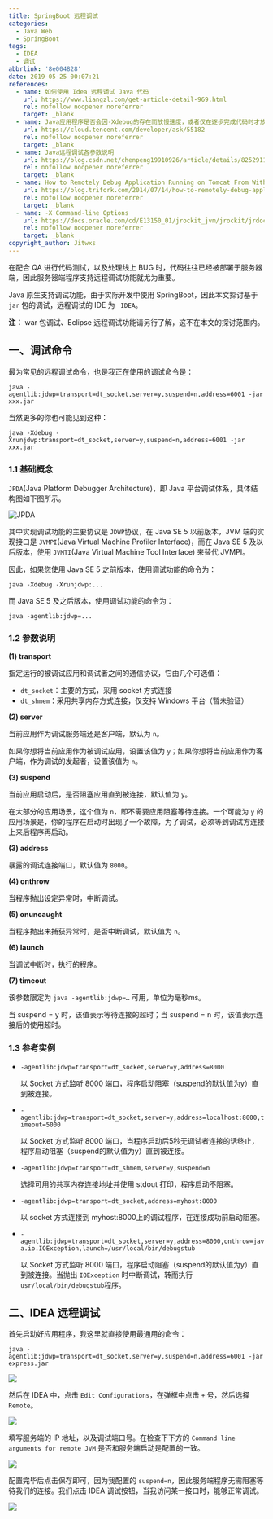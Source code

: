 ```yaml
---
title: SpringBoot 远程调试
categories:
  - Java Web
  - SpringBoot
tags:
  - IDEA
  - 调试
abbrlink: '8e004828'
date: 2019-05-25 00:07:21
references:
  - name: 如何使用 Idea 远程调试 Java 代码
    url: https://www.liangzl.com/get-article-detail-969.html
    rel: nofollow noopener noreferrer
    target: _blank
  - name: Java应用程序是否会因-Xdebug的存在而放慢速度，或者仅在逐步完成代码时才放慢速度？
    url: https://cloud.tencent.com/developer/ask/55182
    rel: nofollow noopener noreferrer
    target: _blank
  - name: Java远程调试各参数说明
    url: https://blog.csdn.net/chenpeng19910926/article/details/82529116
    rel: nofollow noopener noreferrer
    target: _blank
  - name: How to Remotely Debug Application Running on Tomcat From Within Intellij IDEA
    url: https://blog.trifork.com/2014/07/14/how-to-remotely-debug-application-running-on-tomcat-from-within-intellij-idea/
    rel: nofollow noopener noreferrer
    target: _blank
  - name: -X Command-line Options
    url: https://docs.oracle.com/cd/E13150_01/jrockit_jvm/jrockit/jrdocs/refman/optionX.html
    rel: nofollow noopener noreferrer
    target: _blank
copyright_author: Jitwxs
---
```


在配合 QA 进行代码测试，以及处理线上 BUG 时，代码往往已经被部署于服务器端，因此服务器端程序支持远程调试功能就尤为重要。

Java 原生支持调试功能，由于实际开发中使用 SpringBoot，因此本文探讨基于 `jar` 包的调试，远程调试的 IDE 为 ` IDEA`。

**注：** war 包调试、Eclipse 远程调试功能请另行了解，这不在本文的探讨范围内。

## 一、调试命令

最为常见的远程调试命令，也是我正在使用的调试命令是：

```shell
java -agentlib:jdwp=transport=dt_socket,server=y,suspend=n,address=6001 -jar xxx.jar
```

当然更多的你也可能见到这种：

```shell
java -Xdebug -Xrunjdwp:transport=dt_socket,server=y,suspend=n,address=6001 -jar xxx.jar
```

### 1.1 基础概念

`JPDA`(Java Platform Debugger Architecture)，即 Java 平台调试体系，具体结构图如下图所示。

![JPDA](https://cdn.jsdelivr.net/gh/jitwxs/cdn/blog/posts/201905/20190521114410.png)

其中实现调试功能的主要协议是 `JDWP`协议，在 Java SE 5 以前版本，JVM 端的实现接口是 `JVMPI`(Java Virtual Machine Profiler Interface)，而在 Java SE 5 及以后版本，使用 `JVMTI`(Java Virtual Machine Tool Interface) 来替代 JVMPI。

因此，如果您使用 Java SE 5 之前版本，使用调试功能的命令为：

```shell
java -Xdebug -Xrunjdwp:...
```

而 Java SE 5 及之后版本，使用调试功能的命令为：

```shell
java -agentlib:jdwp=...
```

### 1.2 参数说明

**(1) transport**

指定运行的被调试应用和调试者之间的通信协议，它由几个可选值：

- `dt_socket`：主要的方式，采用 socket 方式连接
- `dt_shmem`：采用共享内存方式连接，仅支持 Windows 平台（暂未验证）

**(2) server**

当前应用作为调试服务端还是客户端，默认为 `n`。

如果你想将当前应用作为被调试应用，设置该值为 `y`；如果你想将当前应用作为客户端，作为调试的发起者，设置该值为 `n`。

**(3) suspend**

当前应用启动后，是否阻塞应用直到被连接，默认值为 `y`。

在大部分的应用场景，这个值为 `n`，即不需要应用阻塞等待连接。一个可能为 `y` 的应用场景是，你的程序在启动时出现了一个故障，为了调试，必须等到调试方连接上来后程序再启动。

**(3) address**

暴露的调试连接端口，默认值为 `8000`。

**(4) onthrow**

当程序抛出设定异常时，中断调试。

**(5) onuncaught**

当程序抛出未捕获异常时，是否中断调试，默认值为 `n`。

**(6) launch**

当调试中断时，执行的程序。

**(7) timeout**

该参数限定为 `java -agentlib:jdwp=…` 可用，单位为毫秒ms。

当 suspend = y 时，该值表示等待连接的超时；当 suspend = n 时，该值表示连接后的使用超时。

### 1.3 参考实例

- `-agentlib:jdwp=transport=dt_socket,server=y,address=8000`

  以 Socket 方式监听 8000 端口，程序启动阻塞（suspend的默认值为y）直到被连接。

- `-agentlib:jdwp=transport=dt_socket,server=y,address=localhost:8000,timeout=5000`

  以 Socket 方式监听 8000 端口，当程序启动后5秒无调试者连接的话终止，程序启动阻塞（suspend的默认值为y）直到被连接。

- `-agentlib:jdwp=transport=dt_shmem,server=y,suspend=n`

  选择可用的共享内存连接地址并使用 stdout 打印，程序启动不阻塞。

- `-agentlib:jdwp=transport=dt_socket,address=myhost:8000`

  以 socket 方式连接到 myhost:8000上的调试程序，在连接成功前启动阻塞。

- `-agentlib:jdwp=transport=dt_socket,server=y,address=8000,onthrow=java.io.IOException,launch=/usr/local/bin/debugstub`

  以 Socket 方式监听 8000 端口，程序启动阻塞（suspend的默认值为y）直到被连接。当抛出 `IOException` 时中断调试，转而执行 `usr/local/bin/debugstub`程序。

## 二、IDEA 远程调试

首先启动好应用程序，我这里就直接使用最通用的命令：

```shell
java -agentlib:jdwp=transport=dt_socket,server=y,suspend=n,address=6001 -jar express.jar
```

![](https://cdn.jsdelivr.net/gh/jitwxs/cdn/blog/posts/201905/20190521114429.png)

然后在 IDEA 中，点击 `Edit Configurations`，在弹框中点击 `+` 号，然后选择 `Remote`。

![](https://cdn.jsdelivr.net/gh/jitwxs/cdn/blog/posts/201905/20190521114514.png)

填写服务端的 IP 地址，以及调试端口号。在检查下下方的 `Command line arguments for remote JVM` 是否和服务端启动是配置的一致。

![](https://cdn.jsdelivr.net/gh/jitwxs/cdn/blog/posts/201905/20190521114700.png)

配置完毕后点击保存即可，因为我配置的 `suspend=n`，因此服务端程序无需阻塞等待我们的连接。我们点击 IDEA 调试按钮，当我访问某一接口时，能够正常调试。

![](https://cdn.jsdelivr.net/gh/jitwxs/cdn/blog/posts/201905/20190521114818.png)

